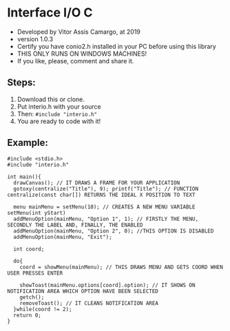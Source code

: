  # Interface I/O C

* Developed by Vitor Assis Camargo, at 2019
* version 1.0.3
* Certify you have conio2.h installed in your PC before using this library
* THIS ONLY RUNS ON WINDOWS MACHINES!
* If you like, please, comment and share it.

## Steps: 

1. Download this or clone.
1. Put interio.h with your source
1. Then: `#include "interio.h"`
1. You are ready to code with it!

## Example:

```
#include <stdio.h>
#include "interio.h"

int main(){
  drawCanvas(); // IT DRAWS A FRAME FOR YOUR APPLICATION
  gotoxy(centralize("Title"), 9); printf("Title"); // FUNCTION centralize(const char[]) RETURNS THE IDEAL X POSITION TO TEXT
  
  menu mainMenu = setMenu(10); // CREATES A NEW MENU VARIABLE setMenu(int yStart)
  addMenuOption(mainMenu, "Option 1", 1); // FIRSTLY THE MENU, SECONDLY THE LABEL AND, FINALLY, THE ENABLED
  addMenuOption(mainMenu, "Option 2", 0); //THIS OPTION IS DISABLED
  addMenuOption(mainMenu, "Exit");

  int coord;
  
  do{
    coord = showMenu(mainMenu); // THIS DRAWS MENU AND GETS COORD WHEN USER PRESSES ENTER
    
    showToast(mainMenu.options[coord].option); // IT SHOWS ON NOTIFICATION AREA WHICH OPTION HAVE BEEN SELECTED
    getch();
    removeToast(); // IT CLEANS NOTIFICATION AREA 
  }while(coord != 2);
  return 0;
}
```
